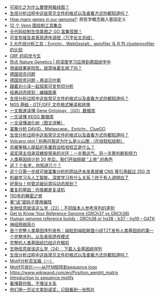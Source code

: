 * [可视化之为什么要使用箱线图？](https://mp.weixin.qq.com/s?__biz=MzI5MTcwNjA4NQ==&mid=2247491367&idx=1&sn=54188e26985d5b1355965cdfb2c275cf&chksm=ec0ddaaddb7a53bbaa38f5915bc1afaf86719719283bf6191dec86c598dde8b739d3e0af01e6&mpshare=1&scene=1&srcid=&sharer_sharetime=1581037279369&sharer_shareid=49bb68e4d4ad9f65af077f4e54025da0#rd)
* [生信分析过程中这些常见文件的格式以及查看方式你都知道吗？](https://mp.weixin.qq.com/s?__biz=MzI5MTcwNjA4NQ==&mid=2247491549&idx=2&sn=58621db4d87df30496232d59b830104d&chksm=ec0dda57db7a5341a82a5b3b3a05f1db5996ae1e24bd23bcb6948d3aa1bb6fb24b8de129ef7c&mpshare=1&scene=1&srcid=&sharer_sharetime=1581813409529&sharer_shareid=49bb68e4d4ad9f65af077f4e54025da0#rd)
* [How many genes in our genome?](http://charter-of-the-genome.org/2016/03/17/how-many-genes-in-our-genome-or-the-metaphysics-of-genomics/): 把哲学概念融入基因定义
* [12 个 Venn 图绘制工具集合](https://mp.weixin.qq.com/s?__biz=MzI5MTcwNjA4NQ==&mid=2247491577&idx=2&sn=bea65d0dc83657399c05d239f5e5dcf8&chksm=ec0dda73db7a5365f7955a5052a372dedf9c47fa770cddd01d7995caf2ef48ab9434bcaaeca1&mpshare=1&scene=1&srcid=&sharer_sharetime=1582078512402&sharer_shareid=49bb68e4d4ad9f65af077f4e54025da0#rd)
* [无代码绘制生信美图之 GO 富集弦图！](https://mp.weixin.qq.com/s?__biz=MzA5ODQ1NDIyMQ==&mid=2649619689&idx=1&sn=6c4af1fae71abb1dcd076ddb31bbb077&chksm=8888034bbfff8a5d23cea9e78d51b9c057dcb08e399cc71f0cd7b1cb5f6573f39f753a033948&mpshare=1&scene=1&srcid=&sharer_sharetime=1584686981530&sharer_shareid=49bb68e4d4ad9f65af077f4e54025da0#rd)
* [可变剪接及其表观遗传调控（万字长文总结）](https://mp.weixin.qq.com/s?__biz=MzIxMjA0NzU0OA==&mid=2650983658&idx=1&sn=c175e5809853eefe53168f5ca9be3f40&chksm=8cba6f39bbcde62f16af03b0970a01d3e7e9118890584147b1cc676580ca38c552c2b8a00b57&mpshare=1&scene=1&srcid=&sharer_sharetime=1585360427207&sharer_shareid=49bb68e4d4ad9f65af077f4e54025da0#rd)
* [3 大在线分析工具：Enrichr、WebGestalt、gprofiler 与 R 包 clusterprofiler 的比较](https://mp.weixin.qq.com/s?__biz=MzAxMDkxODM1Ng==&mid=2247493488&idx=1&sn=4872f85116996285b860d9df0a33d891&chksm=9b4ba7cbac3c2edd688548a7249b71e14f12849bb6c92885b322cfb6ce2c4c4bcc50645282c3&mpshare=1&scene=1&srcid=&sharer_sharetime=1586829113020&sharer_shareid=49bb68e4d4ad9f65af077f4e54025da0&key=7024fc3958d21a49ec6a77a0509c92031022c6ae1be4f8ea343283e05a59ab31306b67e3e2b9d8ae09d32b8da92a6c23bc4025dbbb85f95d5f8e07cd6e0787051034726ba6b630201de6ebcb2573615b&ascene=1&uin=MjEyMzUzNDk2MQ%3D%3D&devicetype=Windows+XP&version=62060841&lang=zh_CN&exportkey=ATzN46QHpP%2FISHACOtjgvEE%3D&pass_ticket=cMlLM1k1vxe8Sy9AOAciqZboNbUkXBH61ttUO8SpflnI3x%2BVR5MBTxGgLH%2BoEZlS)
* [ORF 的前世今生](https://mp.weixin.qq.com/s?__biz=MzA3MjM5NTE4Mg==&mid=2247484027&idx=1&sn=9089fd53532127b4c12cbbb848f101bd&chksm=9f1fb2baa8683bacb14ba6cc4829688fac7ffb24e1883f54d5f1d4bb89edafb354869d46af82&mpshare=1&scene=1&srcid=&sharer_sharetime=1587041414299&sharer_shareid=49bb68e4d4ad9f65af077f4e54025da0&key=f8620cf74afcc79d9fc6e0ee77b4aa172b02130e200747d87659c0ff3f88ba43a5bb26852d569500e2c27ff46e4a9d33f9cddcb296b076904b782835768233dd391309be80d4556b366570c3fa9fd97e&ascene=1&uin=MjEyMzUzNDk2MQ%3D%3D&devicetype=Windows+XP&version=62060841&lang=zh_CN&exportkey=AS63dthJg2Cx8qupZHYiyiA%3D&pass_ticket=xeoqwCTxtJlzHwXViWSWp0w%2BEWn%2BgZNa%2Fe%2B4CeYh2McoOApGssgo%2FZ7wYxi6WAjb)
* [热点 Nature Genetics | 将深度学习应用到基因组学中](https://mp.weixin.qq.com/s?__biz=MzA5NjU5NjQ4MA==&mid=2651168047&idx=1&sn=5bd7d0dd0730c1b460f216988d025bac&chksm=8b5c9a40bc2b1356640b1277547a59f45bd6a867fd7c52f14e4c30c9c34fc94585cfabab809e&mpshare=1&scene=1&srcid=0418MbZpAuZzUogeoqxVbjTa&sharer_sharetime=1587175775533&sharer_shareid=ae50238ead91499c25dfead04d38c61d&key=51cdf4316532766431dbe86eb90fbb8ae837413f4b1a568c9af9536a01f477333117ef7f98fe795300642912e5bdbb24f0a57a70040d4649b62dd633168aa5239b5ce934dd3febd98d6d86fee0d4fb6d&ascene=1&uin=MjEyMzUzNDk2MQ%3D%3D&devicetype=Windows+XP&version=62060841&lang=zh_CN&exportkey=AW58wu2AgHoNoYthzclT5LQ%3D&pass_ticket=egSQZf3ZmjmNSBYxFfxeMhxks6Fcdfesee2EK45qb6wqbW1FRDSL1ND6vhbrpF2H)
* [筛查结果是阳性，就意味着生病了吗？](https://mp.weixin.qq.com/s?__biz=MzI3MzE3OTI0Mw==&mid=2247499005&idx=1&sn=c8e1f897428f12bd623d7ce3f4cf8715&chksm=eb258bf9dc5202ef098f1797de118b0daac4843e4ee15fef4a3b5e3d77ccc5233d3a5a84309a&mpshare=1&scene=1&srcid=0426dSVFCdi7lj5GMkmxLhNi&sharer_sharetime=1587857245216&sharer_shareid=49bb68e4d4ad9f65af077f4e54025da0&key=d51a4283ff2ecb019b011cfe5f74488a0f9da1440458efdcd299827f8b3e28ce98880c4926b7e2705d1c286780ae6fcbaac1843835948ca7b377ae2369ad9c473c895950a0898dc6e92b6de9068c2e51&ascene=1&uin=MjEyMzUzNDk2MQ%3D%3D&devicetype=Windows+XP&version=62060841&lang=zh_CN&exportkey=AZpwIhvPUxbOsgjnKzS263U%3D&pass_ticket=WyEgrrj25frkMfokbtoyksRrtPeGU2ppgS%2BRPcT0QHb9WRxdetYa%2BHEHtR4gvfG5)
* [德国坦克问题](https://www.wikiwand.com/zh-hans/%E5%BE%B7%E5%9B%BD%E5%9D%A6%E5%85%8B%E9%97%AE%E9%A2%98)
* [德国坦克问题 - 再谈贝叶斯](http://blog.sciencenet.cn/blog-677221-1103595.html)
* [跟着刘小泽一起探索可变剪切分析](https://www.jianshu.com/p/ecef1d9e53e7)
* [经典动态规划：编辑距离](https://mp.weixin.qq.com/s?__biz=MzUyNjQxNjYyMg==&mid=2247488896&idx=2&sn=160162456e0306018d498cd00e8920f8&chksm=fa0e7a01cd79f3174702b5c3e71b1d5ca715a9a05e414a29d5e50ccdeb160a8e891f92a3d30f&mpshare=1&scene=1&srcid=&sharer_sharetime=1590052107194&sharer_shareid=49bb68e4d4ad9f65af077f4e54025da0&key=89d850d4a03ade580bcb508c66112c132180c65c0121c9e0988887f65a6008a8471e4ee6e9b730a81a9c0fa979031ffaecc1a5fca4e4ff8976a87e0740fba309945f71f1e1f758821d04a36a7eab6799&ascene=1&uin=MjEyMzUzNDk2MQ%3D%3D&devicetype=Windows+XP&version=62060841&lang=zh_CN&exportkey=AX09Ydrk1s9CnoIILOlFmBM%3D&pass_ticket=UvVrdoRGUUD0gRJlE9fwcmp3HWg%2BCY651fV6f2uUFyXBAp%2FCfv2euFXjftsZklkP)
* [生信分析过程中这些常见文件的格式以及查看方式你都知道吗？](https://mp.weixin.qq.com/s?__biz=MzI5MTcwNjA4NQ==&mid=2247496666&idx=2&sn=4a56efb19fd272bea6f788772994a87e&chksm=ec0e3650db79bf468e7ae62e4c106531d3518338ece40c0172e063007075737c0114ddf423ef&mpshare=1&scene=1&srcid=0822NqAsge5TtR2yaGvVWrtg&sharer_sharetime=1598048538350&sharer_shareid=49bb68e4d4ad9f65af077f4e54025da0#rd)
* [NGS 基础 - GTF/GFF 文件格式解读和转换](https://mp.weixin.qq.com/s?__biz=MzI5MTcwNjA4NQ==&mid=2247497588&idx=3&sn=c14d0eacf4a0bace9263940638744241&chksm=ec0e32fedb79bbe8009bd6e5b34daf526111257d617311aac18dd167b62448a2606bf143f70e&mpshare=1&scene=1&srcid=0902YXjRQ6Rl3qnnAD9f3jVY&sharer_sharetime=1599017883301&sharer_shareid=49bb68e4d4ad9f65af077f4e54025da0#rd)
* [一文极速读懂 Gene Ontology （GO）数据库](https://mp.weixin.qq.com/s?__biz=MzUzMTEwODk0Ng==&mid=2247493184&idx=1&sn=b2b21f34a9de593aa23c0c71ad87abe5&chksm=fa45237dcd32aa6b935596c96854438b42abccca10b9bf65c8ddc5cd7b2c5edd778ab4866e7d&mpshare=1&scene=1&srcid=1029Cf0daSkN4SgREWFl1kak&sharer_sharetime=1603923818641&sharer_shareid=49bb68e4d4ad9f65af077f4e54025da0#rd)
* [一文读懂 KEGG 数据库](https://mp.weixin.qq.com/s?__biz=MzUzMTEwODk0Ng==&mid=2247492837&idx=1&sn=4da2f7fd94eed87c9a4591afc2f4d6c3&chksm=fa4521d8cd32a8cea73401090590e9dd43623e2e0184ea5a71666c41a9210ca8cdc6da785ae7&mpshare=1&scene=1&srcid=1029cUXfBu1yEe1HfaUv3HY4&sharer_sharetime=1603923810638&sharer_shareid=49bb68e4d4ad9f65af077f4e54025da0#rd)
* [一文读懂进化树（图文详解）](https://mp.weixin.qq.com/s?__biz=MzUzMTEwODk0Ng==&mid=2247491185&idx=1&sn=7a1224e9ac255a3904cddeea4fd548e1&chksm=fa46db4ccd31525a4f29ec6787a1f10080388e90a89cb6cfcc5af21ba782c982fca2a2be6144&mpshare=1&scene=1&srcid=1029YPgaFpaIBytEscTus7vq&sharer_sharetime=1603923837893&sharer_shareid=49bb68e4d4ad9f65af077f4e54025da0#rd)
* [富集分析 DAVID、Metascape、Enrichr、ClueGO](https://mp.weixin.qq.com/s?__biz=MzI1MDc4NjYyNQ==&mid=2247488471&idx=1&sn=9f42f988048de8094a2ac85e84d5b220&chksm=e9fdb5f9de8a3cef9b9711dc4ecc73cac5f6210098a0bb6df645d1df26a0c4e459dc7443c261&mpshare=1&scene=1&srcid=0103jefLmZE2rAwhGENeoQmp&sharer_sharetime=1609678614111&sharer_shareid=49bb68e4d4ad9f65af077f4e54025da0#rd)
* [生信分析过程中这些常见文件的格式以及查看方式你都知道吗？](https://mp.weixin.qq.com/s?__biz=MzI5MTcwNjA4NQ==&mid=2247507475&idx=2&sn=79458d667699a8978279f7f0d12d44be&chksm=ec0e1b99db79928fdfa6309d16cea78983d39156ca06fd2df21817cc2538f05ddb2ef2758a87&mpshare=1&scene=1&srcid=0106wmi9KkRTOIQGJDIk14tY&sharer_sharetime=1609885138820&sharer_shareid=49bb68e4d4ad9f65af077f4e54025da0#rd)
* [Volcano plot | 别再问我这为什么是火山图 （在线轻松绘制）](https://mp.weixin.qq.com/s?__biz=MzI5MTcwNjA4NQ==&mid=2247510393&idx=2&sn=dd61347617742574813307b9f1f2d9f4&chksm=ec0e6cf3db79e5e5485e0867b239fceebb729ab9a76618cbc1c9d340823c04c77ae26aba66ae&mpshare=1&scene=1&srcid=02071jIoler6QnSM1K8YqMJT&sharer_sharetime=1612655161746&sharer_shareid=49bb68e4d4ad9f65af077f4e54025da0&key=9635e972a6ebf454a3fada59a594445b5dc8822c8f14e8b937f627265c27c904fdac4da68fe3fd66a30ba40675eea35dea04e1d39ba71f8251870de870e7fac119807f0cf1fa5c9b7e0eefb299870624bff5b7d69bc451052772d84e6b69277c7501bfb21f9ff738e9a59160154e3352bf5750f0119d16a561069ce105e4ec80&ascene=1&uin=MjEyMzUzNDk2MQ%3D%3D&devicetype=Windows+7&version=62090529&lang=en&exportkey=AYrshjnY9%2F%2F7UvEMBKTtshQ%3D&pass_ticket=z5nvjktVcXkquM4Rw0Hg2ePj%2BFscsEYHZcK8tWxrcrl6yQbgLdFs7ORsuYsWcKVq&wx_header=0)
* [总被审稿人提起的多重假设检验校正是什么？](https://mp.weixin.qq.com/s?__biz=MzI5MTcwNjA4NQ==&mid=2247510477&idx=2&sn=c333b92efd67a62dea0e56f02145f97a&chksm=ec0e6c47db79e5515b933383c8422cd646e754a9cb0a00e5a4d141d96095b166638195bc217d&mpshare=1&scene=1&srcid=0209LzKWySY6NwXsRbFjOdQT&sharer_sharetime=1612829021566&sharer_shareid=49bb68e4d4ad9f65af077f4e54025da0&key=6e7650bbf447c5022e73e6945abf17bed2aaa2018b8b450f204b48e5fd3bbc55e57357b879f7c9204dd2a35e2dd1b89632e06c7f281477109653cbd15461568f685b2159f25ab7e2761df279f0dfa178a757c04cfa44bcbf3b22b32ebfb62933332cc7b3e646b70fffcc03643b7f4e983fc7467f5371b3935da6254ed7908ad5&ascene=1&uin=MjEyMzUzNDk2MQ%3D%3D&devicetype=Windows+7&version=62090529&lang=en&exportkey=AeIVeSTV6hq1PMo2VKkaZsA%3D&pass_ticket=z5nvjktVcXkquM4Rw0Hg2ePj%2BFscsEYHZcK8tWxrcrl6yQbgLdFs7ORsuYsWcKVq&wx_header=0)
* [诺奖得主坦承双螺旋带来的光环：一半靠运气，另一半靠判断和努力](https://mp.weixin.qq.com/s?__biz=MzAwMzc2MTA4Ng==&mid=2247510526&idx=1&sn=91f1b66cf59aa972d561e235e64be5bf&chksm=9b34df2fac435639580c90da89c5e653cbd817cf66aaa0683789ccd86a6f7fd048a4439ea6a4&mpshare=1&scene=1&srcid=0220jHbmFSXSa4xBfZMYq5Lq&sharer_sharetime=1613819855180&sharer_shareid=49bb68e4d4ad9f65af077f4e54025da0&key=cf160bd9b3f0f5e637d3774f25ec2220e26a2bb7e09277cda113054533c687cfcfbefb6d51984f22afc416f7fcdcd8054d342cd24e696a2b172581b67125b535960a30ab98e477d55aef4f6537d925c92aa35df42fbee625963dbab603a30c6efe7e4ac29265e0e8a724c9299df522260ce454343208fc302c66c5613a8b97e7&ascene=1&uin=MjEyMzUzNDk2MQ%3D%3D&devicetype=Windows+7&version=62090529&lang=en&exportkey=AS%2Fatvt8ovryYGoX%2FODRZqA%3D&pass_ticket=sSI0qXG2YNBpinv1cMMxlflz4i3GMxXEYKksk7v9S0aXfqs4J275TguBabeNOXfz&wx_header=0)
* [人类基因组计划 20 年后，我们开始觊觎 “上帝” 的角色](https://mp.weixin.qq.com/s?__biz=MzAwMzc2MTA4Ng==&mid=2247510728&idx=1&sn=8ed79f93d408d4be323b5c5d04b513f1&chksm=9b34dc19ac43550f0f3a9c97a0f6650918091393025971c3565b9e003fc9c3df0d0f29743850&mpshare=1&scene=1&srcid=0226Bii8pCKA1w6HVYbjxzcP&sharer_sharetime=1614340764457&sharer_shareid=49bb68e4d4ad9f65af077f4e54025da0&key=0587a61d5e72494d14cc497b552ce87329cb59580fcde76b116e92ccd98cf90fa59a5cd30a20d9713748b0894f6be12b34d632681e3709852b461f0d04885d878bbbc172dd3db159bdfdbd39e506f386d04ab54c1a37a481634ea1b00b42f8761fa4a51c6abc7ba25c86dd1875c73d591870be16a27ef63db71366228a0076e5&ascene=1&uin=MjEyMzUzNDk2MQ%3D%3D&devicetype=Windows+7&version=62090529&lang=en&exportkey=AUarfzPXrCqTxQZFhGSK634%3D&pass_ticket=cCRkzujau0HonoGt4ekgO7O9rxiWNrRwdwMS0t9W3q19oRl35zJzS1u2m%2BHy%2FD7x&wx_header=0)
* [这 7 个名字，你知道几个？](https://mp.weixin.qq.com/s?__biz=MzA4NDU1MDY5OA==&mid=2653213796&idx=1&sn=4a420612e4c9dac5677a47a19013bb93&chksm=84350121b3428837e47c9a5b94f3a6b72d5f300bbfc68d4a95d0ef166aac1849bc08f1e6e973&mpshare=1&scene=1&srcid=0228wGlwliEeXymUixBmqtDh&sharer_sharetime=1614482156865&sharer_shareid=49bb68e4d4ad9f65af077f4e54025da0&key=604423c5b673dab46911f4b0975de63663e3d02638e58b19659df565fcd02d920fd858bd9bb21366217ded7e0a865cab6b5ad0591932815888eeac2293533feeeefe0f17a25b8916dd25f1cd6a53939ccf20e9029ac754012578b2ac759bf216196eda110eb7a196c7175065913446f0cfa4cd167e87eb0021abdee93a2a2ba0&ascene=1&uin=MjEyMzUzNDk2MQ%3D%3D&devicetype=Windows+7&version=62090529&lang=en&exportkey=ASC4hz5XpT1VIvl1lZZsC%2Fo%3D&pass_ticket=cCRkzujau0HonoGt4ekgO7O9rxiWNrRwdwMS0t9W3q19oRl35zJzS1u2m%2BHy%2FD7x&wx_header=0)
* [这个只需一步就可做富集分析的网站还未发表就被 CNS 等引用超过 350 次](https://mp.weixin.qq.com/s?__biz=MzI5MTcwNjA4NQ==&mid=2247512159&idx=2&sn=15309a274ec9573753a9c0ddc3bb5245&chksm=ec0e75d5db79fcc375987bdc2f8b72b3da11f898d0875ec6ffa836fe235b6e5dd3ad495b43e8&mpshare=1&scene=1&srcid=03045kGmsZqViaqJS4QEByWy&sharer_sharetime=1614809063810&sharer_shareid=49bb68e4d4ad9f65af077f4e54025da0&key=6f239cbca45393ddaba51037e97e3f882fe06cddd40a1d7d3facdd8c534c38ec03a995069195dbd9d1262448ab98e49fd84cd612a5a3972b41d9248a7e8e741662b68dce7abf55fe5cd5d7a6f84999cda5daaa40eb4a58b5cca9428192de892f6cf2b6c51a8e4087133720b742c7cb8a64031ca210d76a6779503b4596826007&ascene=1&uin=MjEyMzUzNDk2MQ%3D%3D&devicetype=Windows+7&version=62090529&lang=en&exportkey=AXQ%2BckHvWGF72Fxe8H06nEI%3D&pass_ticket=FuSSyyRj02J4mCLyJk8kOOUSvXv%2FA9nWiFLoKNvAlz0qbXgj9tOEOJALcAtLCTbQ&wx_header=0)
* [机器学习与人工智能、深度学习有什么关系？终于有人讲明白了](https://mp.weixin.qq.com/s?__biz=MzI5MTcwNjA4NQ==&mid=2247514781&idx=1&sn=d6c4c1168f05a2409a63d6d67cf92a0b&chksm=ec0e7f17db79f60163b474e6768ec7b577e6f255a13cdfe9a8c0451a3187e18274cc0220c571&mpshare=1&scene=1&srcid=04077nyIlQrRRrH2iSvEQn7I&sharer_sharetime=1617747365183&sharer_shareid=49bb68e4d4ad9f65af077f4e54025da0&key=8ad0ea50d7c77351eb5a63d93d5c1745cb762cf64b198012643fa1621f3001fd6381c94adbc54994b5dd3a43c84e54f0db9daa9fdbe73b0a25d3879861d8d81492e28ba3137efae2e96ec30d7fd43a9f4f47045485bf2988198c69a71ebdd3561bd936d787bd28f4df7ed18c1fa97be8e08748df0333f8a07a69328aad46f8e1&ascene=1&uin=MjEyMzUzNDk2MQ%3D%3D&devicetype=Windows+7&version=62090529&lang=en&exportkey=Ad9JVl0%2B9YeJS6t38ehZ618%3D&pass_ticket=sE7jBijImuXNgeveaM3qZI6rDZse9RABVpakLMPLWV4vbAP40yQ1FZHqgHr0sYvZ&wx_header=0)
* [好家伙！你管这破玩意叫动态规划？](https://mp.weixin.qq.com/s?__biz=MzAxODI5ODMwOA==&mid=2666553184&idx=1&sn=0d2e4772f14fb2024a1a4d56c44ca995&chksm=80dc9bcbb7ab12ddf0656294458a36bb788d8c575183ce582dd336a0fb04e6a233b887cd0bf2&mpshare=1&scene=1&srcid=0409tSNEiT1ybDeOkE5o7is4&sharer_sharetime=1617940529507&sharer_shareid=49bb68e4d4ad9f65af077f4e54025da0&key=c4b23c3bf0607133c1fdd2af02686635d6efc0fbfec31ff0f8decaa5cca7fa7a936029ba7a0abe7881f6013083b1dd5e9529268ae684d874fcfd7ea905a9cfe3b5240e6681a23dbc66233bf0ef91ad1ab44b739ea90c5f704b252522fe0b5ecfbaf7663890c8a4f911bae7cd02d5b5cc254a9a4d62e1fed6ccbafc3ddb510f13&ascene=1&uin=MjEyMzUzNDk2MQ%3D%3D&devicetype=Windows+7&version=62090529&lang=en&exportkey=ATM4T3OE2GIU%2BesyemQcX2E%3D&pass_ticket=ImYROlKpE89PONWRsTgVS7DYqyOUm2qljbwpNZVrorxesYR471emvwoCKO3RPS2w&wx_header=0)
* [重复的基因：你我都是复读机](https://mp.weixin.qq.com/s?__biz=MzI3MzE3OTI0Mw==&mid=2247516298&idx=1&sn=7dae96b3c34b9e2d690613a93f790e3a&chksm=eb25f78edc527e9850b05cad1fe519ebda9f819390b67ba7be316e2a30147b7cd1cc5ff6e4ac&mpshare=1&scene=1&srcid=05022QAwP8Cfo8qN2ZOD9NJf&sharer_sharetime=1619910738307&sharer_shareid=49bb68e4d4ad9f65af077f4e54025da0&key=0a6de4d1a1f8986a63509e4edde98107bd4c7d07579720c047a9a32cc35d514ea32d8e13ec0d226b60915afe2adfaea036ba65d3e286bfc2ba83a06514d402c69558568219aa64f82948959e157f624d26606a361d458032475658c04d153594b91c0d97ef08bc37bbbd27fe6a52b47fb769ba773f2c917724760a0189017a1c&ascene=1&uin=MjEyMzUzNDk2MQ%3D%3D&devicetype=Windows+7&version=62090529&lang=en&exportkey=AZ0DmRKbWksdDpDy6dcmEDc%3D&pass_ticket=HVabIE9ez%2BQ7zAmNlqeZKOjpx2iKhUkSi5hr88nxbJ6l1ljzmZJ0cdUcwA2mO4Fr&wx_header=0)
* [150年的解密之旅](https://mp.weixin.qq.com/s?__biz=MjM5NDA1Njg2MA==&mid=2652019111&idx=3&sn=88436f3244516d02c13a33bbb529a0d5&chksm=bd6ba6548a1c2f4238e488d55e05e1bdcaa2ccf9ba9083705b3ea6eb6cce7908c855b3db0d29&mpshare=1&scene=1&srcid=0507f7RP1pIbGZUXlb5yxQ3o&sharer_sharetime=1620339259708&sharer_shareid=49bb68e4d4ad9f65af077f4e54025da0&key=1e9cb28a7ef0dbfa87cdd04c6b5c9e53f4dc1330abf2f15f2b3b3172f9d739b8c6eb3ae0c75c6e94470a62d5bf71a26d6f8813f92fed5f91d2f23c5abdbb3eea332adca3d20ea9606b03d644431116a7e4f7c8fa24760c50ab11617a1a0fe91d3b400ebaa8fc412cab70c52b3f4924263ab6d13a4068c48037e1f4f9f07eb465&ascene=1&uin=MjEyMzUzNDk2MQ%3D%3D&devicetype=Windows+7&version=62090529&lang=en&exportkey=AZCm1IvCCSZsefWA0v2AcqA%3D&pass_ticket=Kwl7P%2FiFkQ0nJ72G21DsBDvE7FvKryeUQF7Ii5%2Fk7h%2FXEB%2FP%2BaQxpmYb2aihpU7L&wx_header=0)
* [量“话”密码子使用偏性](https://mp.weixin.qq.com/s/AV6YCVtSNE5wLcazbzq0ig)
* [生物信息就该这么学（22）：不同版本人参考序列的差别](https://mp.weixin.qq.com/s/4uMzzD2Ct2mMVQpx6Kpjxg)
* [Get to Know Your Reference Genome (GRCh37 vs GRCh38)](https://bitesizebio.com/38335/get-to-know-your-reference-genome-grch37-vs-grch38/)
* [Human genome reference builds - GRCh38 or hg38 - b37 - hg19 – GATK](https://gatk.broadinstitute.org/hc/en-us/articles/360035890951)
* [神经网络简介](https://mp.weixin.qq.com/s/UFqO3wCSBfJLUkv2v9NzpA)
* [首个完整人类基因序列发布：端粒到端粒联盟小组T2T发布人类基因组的第一个完整序列，以及表观遗传模式](https://mp.weixin.qq.com/s/3mdNcauYrmhuSz59cfhG3Q)
* [完整的人类基因组已经近在眼前](https://mp.weixin.qq.com/s/-39RQg8h3BQYwJFRoyo4lg)
* [生物信息就该这么学（24）：下载人全基因组序列](https://mp.weixin.qq.com/s/EsibaVv1S6N1OllUbM0xvQ)
* [生信分析过程中这些常见文件的格式以及查看方式你都知道吗？](https://mp.weixin.qq.com/s/udnHlbTYvsp_xrhh5aYA9Q)
* [Motif分析百宝箱（一）](https://mp.weixin.qq.com/s?__biz=MzA3MjM5NTE4Mg==&mid=2247485921&idx=1&sn=4e9959f2abcd206545ed5b91f6425c15&chksm=9f1fb920a8683036e1c1ca8f7e171ed990c33143edad38d24cff8681477355f713896dfd897a&scene=21#wechat_redirect)
* [Motif可视化——从PFM矩阵到sequence logo](https://mp.weixin.qq.com/s/K-Aw77S7PbX1mXQhQ6Oj1A)
* https://www.wikiwand.com/en/Position_weight_matrix
* [Introduction to sequence motifs](https://bioconductor.org/packages/release/bioc/vignettes/universalmotif/inst/doc/IntroductionToSequenceMotifs.pdf)
* [看懂算你狠，不懂没关系](https://mp.weixin.qq.com/s/v1vq9w08-_Xq4IJJaWkJnw)
* [他们用一页论文拿到诺奖，只因看到一张照片](https://mp.weixin.qq.com/s/qEsDSYZbbpLzA-LDlVOKoA)

